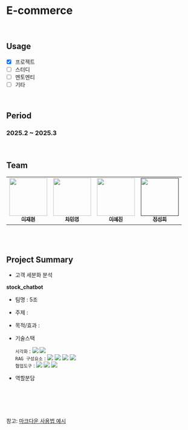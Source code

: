# E-commerce
</br>

## Usage
- [X] 프로젝트
- [ ] 스터디
- [ ] 멘토멘티
- [ ] 기타

<br/>

## Period
### 2025.2 ~ 2025.3
<br/>


## Team
<table>
  <tr>
    <td align="center">
    <a href="https://github.com/woxgus">
      <img src="https://avatars.githubusercontent.com/u/155345393?v=4" width="100px;" alt=""/>
      <br />
      <sub>
        <b>이재현</b>
      </sub>
    </a>
    <br />
    </td>
    <td align="center">
    <a href="https://github.com/alsalsdud">
      <img src="https://avatars.githubusercontent.com/u/199771851?v=4" width="100px;" alt=""/>
      <br />
      <sub>
        <b>차민영</b>
      </sub>
    </a>
    <br />
    </td>
     <td align="center">
    <a href="https://github.com/yeajinleeee">
      <img src="https://avatars.githubusercontent.com/u/162455065?v=4" width="100px;" alt=""/>
      <br />
      <sub>
        <b>이예진</b>
      </sub>
    </a>
    <br />
    </td>
        <td align="center">
    <a href="">
      <img src="" width="100px;" alt=""/>
      <br />
      <sub>
        <b>정성회</b>
      </sub>
    </a>
    <br />
    </td>
  </tr>
</table>

<br/>

<br/>

## Project Summary
- 고객 세분화 분석 

**stock_chatbot**
- 팀명 : 5조
- 주제 : 
- 목적/효과 : 
- 기술스택<div align=left> 
	`시각화` : 
	<img src="https://img.shields.io/badge/tabkeau-006c66?style=for-the-badge&logo=tabkeau&logoColor=white">
	<img src="https://img.shields.io/badge/plotly-0080ff?style=for-the-badge&logo=plotly&logoColor=white">
	    <br>
	`RAG 구성요소` : 
	<img src="https://img.shields.io/badge/sckit-learn-F7931E?style=for-the-badge&logo=sckit-learn&logoColor=white">
	<img src="https://img.shields.io/badge/lightGBM-ffd400?style=for-the-badge&logo=&logoColor=white">
	<img src="https://img.shields.io/badge/XGBoost-4aa8d8?style=for-the-badge&logo=&logoColor=white">
	<img src="https://img.shields.io/badge/CatBoost-fff44f?style=for-the-badge&logo=&logoColor=white">
	    <br>
	`협업도구` : 
	<img src="https://img.shields.io/badge/Git-F05032?style=for-the-badge&logo=Git&logoColor=white">
	<img src="https://img.shields.io/badge/Notion-000000?style=for-the-badge&logo=Notion&logoColor=white">
	<img src="https://img.shields.io/badge/GitHub-181717?style=for-the-badge&logo=GitHub&logoColor=white">
	    <br>
	</div>

- 역할분담 

<br/>

<br/><br/>

참고: [마크다운 사용법 예시](https://theorydb.github.io/envops/2019/05/22/envops-blog-how-to-use-md/)

